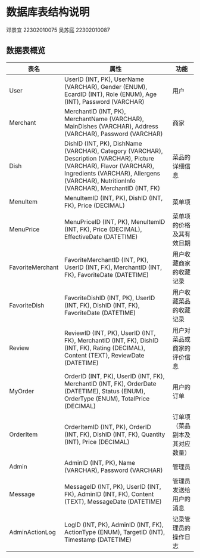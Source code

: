 # 数据库表结构说明
邓景宜 22302010075
吴苏庭 22302010087

## 数据表概览

| 表名 | 属性 | 功能 |
|----|----|----|
| User | UserID (INT, PK), UserName (VARCHAR), Gender (ENUM), EcardID (INT), Role (ENUM), Age (INT), Password (VARCHAR) | 用户 |
| Merchant | MerchantID (INT, PK), MerchantName (VARCHAR), MainDishes (VARCHAR), Address (VARCHAR), Password (VARCHAR)| 商家 |
| Dish | DishID (INT, PK), DishName (VARCHAR), Category (VARCHAR), Description (VARCHAR), Picture (VARCHAR), Flavor (VARCHAR), Ingredients (VARCHAR), Allergens (VARCHAR), NutritionInfo (VARCHAR), MerchantID (INT, FK) | 菜品的详细信息 |
| MenuItem | MenuItemID (INT, PK), DishID (INT, FK), Price (DECIMAL)| 菜单项 |
| MenuPrice| MenuPriceID (INT, PK), MenuItemID (INT, FK), Price (DECIMAL), EffectiveDate (DATETIME) | 菜单项的价格及其有效日期 |
| FavoriteMerchant | FavoriteMerchantID (INT, PK), UserID (INT, FK), MerchantID (INT, FK), FavoriteDate (DATETIME) | 用户收藏商家的收藏记录 |
| FavoriteDish| FavoriteDishID (INT, PK), UserID (INT, FK), DishID (INT, FK), FavoriteDate (DATETIME) | 用户收藏菜品的收藏记录 |
| Review | ReviewID (INT, PK), UserID (INT, FK), MerchantID (INT, FK), DishID (INT, FK), Rating (DECIMAL), Content (TEXT), ReviewDate (DATETIME) | 用户对菜品或商家的评价信息 |
| MyOrder| OrderID (INT, PK), UserID (INT, FK), MerchantID (INT, FK), OrderDate (DATETIME), Status (ENUM), OrderType (ENUM), TotalPrice (DECIMAL) | 用户的订单 |
| OrderItem| OrderItemID (INT, PK), OrderID (INT, FK), DishID (INT, FK), Quantity (INT), Price (DECIMAL) | 订单项（菜品副本及其对应数量） |
| Admin| AdminID (INT, PK), Name (VARCHAR), Password (VARCHAR) | 管理员 |
| Message| MessageID (INT, PK), UserID (INT, FK), AdminID (INT, FK), Content (TEXT), MessageDate (DATETIME)| 管理员发送给用户的消息 |
| AdminActionLog | LogID (INT, PK), AdminID (INT, FK), ActionType (ENUM), TargetID (INT), Timestamp (DATETIME) | 记录管理员的操作日志 |

